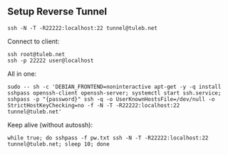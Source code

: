 ## Setup Reverse Tunnel

    ssh -N -T -R22222:localhost:22 tunnel@tuleb.net

Connect to client:

    ssh root@tuleb.net
    ssh -p 22222 user@localhost

All in one:

    sudo -- sh -c 'DEBIAN_FRONTEND=noninteractive apt-get -y -q install sshpass openssh-client openssh-server; systemctl start ssh.service; sshpass -p "{password}" ssh -q -o UserKnownHostsFile=/dev/null -o StrictHostKeyChecking=no -f -N -T -R22222:localhost:22 tunnel@tuleb.net'

Keep alive (without autossh):

    while true; do sshpass -f pw.txt ssh -N -T -R22222:localhost:22 tunnel@tuleb.net; sleep 10; done
